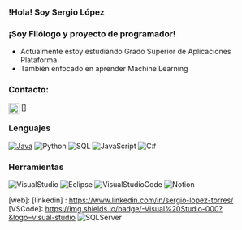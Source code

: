 ### !Hola! Soy Sergio López


### ¡Soy Filólogo y proyecto de programador!
 - Actualmente estoy estudiando Grado Superior de Aplicaciones Plataforma 
 - También enfocado en aprender Machine Learning
 
 ### Contacto:
 [<img align="left"  alt="linkedin" width="22px" src="https://cdn.jsdelivr.net/npm/simple-icons@v3/icons/linkedin.svg">]
 
 
### Lenguajes
[![Java](https://img.shields.io/badge/-Java-000?&logo=Java&logoColor=007396)](https://github.com/Jonnhyx?tab=repositories&q=&type=&language=java)
![Python](https://img.shields.io/badge/-Python-000?&logo=python)
![SQL](https://img.shields.io/badge/-SQL-000?&logo=MySQL&logoColor=4479A1)
![JavaScript](https://img.shields.io/badge/-JavaScript-000?&logo=JavaScript&logoColor=ddc508)
![C#](https://img.shields.io/badge/-C%20Sharp-000?&logo=c-sharp)


### Herramientas
![VisualStudio](https://img.shields.io/badge/-Visual%20Studio-000?&logo=visual-studio)
![Eclipse](https://img.shields.io/badge/-Eclipse-000?&logo=eclipse?logoColor=violet)
![VisualStudioCode](https://img.shields.io/badge/-Visual%20Studio%20Code-000?&logo=visual-studio-code)
![Notion](https://img.shields.io/badge/-Notion-000?&logo=notion)



[web]: 
[linkedin] : https://www.linkedin.com/in/sergio-lopez-torres/
[VSCode]: https://img.shields.io/badge/-Visual%20Studio-000?&logo=visual-studio
![SQLServer](https://img.shields.io/badge/-Microsoft%20SQL%20Server-000?&logo=microsoft-sql-server)



